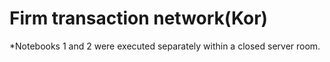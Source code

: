 # Firm transaction network(Kor)
*Notebooks 1 and 2 were executed separately within a closed server room.